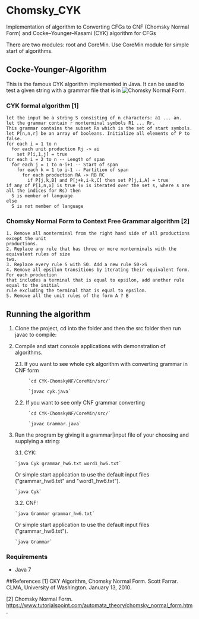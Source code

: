 # Chomsky_CYK
Implementation of algorithm to Converting CFGs to CNF (Chomsky Normal Form) and  Cocke–Younger–Kasami (CYK) algorithm for CFGs

There are two modules: root and CoreMin.
Use CoreMin module for simple start of algorithms.

## Cocke-Younger-Algorithm
This is the famous CYK algorithm implemented in Java.
It can be used to test a given string with a grammar file that is in ![Chomsky
Normal Form](https://en.wikipedia.org/wiki/Chomsky_normal_form).

### CYK formal algorithm [1]

	let the input be a string S consisting of n characters: a1 ... an.
	let the grammar contain r nonterminal symbols R1 ... Rr.
	This grammar contains the subset Rs which is the set of start symbols.
	let P[n,n,r] be an array of booleans. Initialize all elements of P to false.
	for each i = 1 to n
	  for each unit production Rj -> ai
	    set P[i,1,j] = true
	for each i = 2 to n -- Length of span
	  for each j = 1 to n-i+1 -- Start of span
	    for each k = 1 to i-1 -- Partition of span
	      for each production RA -> RB RC
	        if P[j,k,B] and P[j+k,i-k,C] then set P[j,i,A] = true
	if any of P[1,n,x] is true (x is iterated over the set s, where s are all the indices for Rs) then
	  S is member of language
	else
	  S is not member of language


### Chomsky Normal Form to Context Free Grammar algorithm [2]

	1. Remove all nonterminal from the right hand side of all productions except the unit
	productions.
	2. Replace any rule that has three or more nonterminals with the equivalent rules of size
	two.
	3. Replace every rule S with S0. Add a new rule S0->S
	4. Remove all epsilon transitions by iterating their equivalent form. For each production
	that includes a terminal that is equal to epsilon, add another rule equal to the initial
	rule excluding the terminal that is equal to epsilon.
	5. Remove all the unit rules of the form A ? B


## Running the algorithm

1. Clone the project, cd into the folder and then the src folder then run javac
   to compile:
   
    
2. Compile and start console applications with demonstration of algorithms.

    2.1. If you want to see whole cyk algorithm with converting grammar in CNF form
        
            `cd CYK-ChomskyNF/CoreMin/src/` 
            
            `javac cyk.java`
            
    2.2. If you want to see only CNF grammar converting
        
            `cd CYK-ChomskyNF/CoreMin/src/`
            
            `javac Grammar.java`
        
3. Run the program by giving it a grammar|input file of your choosing and supplying
   a string:
   
   3.1. CYK:

       `java Cyk grammar_hw6.txt word1_hw6.txt`

    Or simple start application to use the default input files ("grammar_hw6.txt" and "word1_hw6.txt").

       `java Cyk`
    
    3.2. CNF:

       `java Grammar grammar_hw6.txt`

    Or simple start application to use the default input files ("grammar_hw6.txt").

       `java Grammar`
    

### Requirements
  - Java 7

##References
[1] CKY Algorithm, Chomsky Normal Form. Scott Farrar. CLMA, University of Washington. January 13, 2010.

[2] Chomsky Normal Form. 
<https://www.tutorialspoint.com/automata_theory/chomsky_normal_form.htm>.
